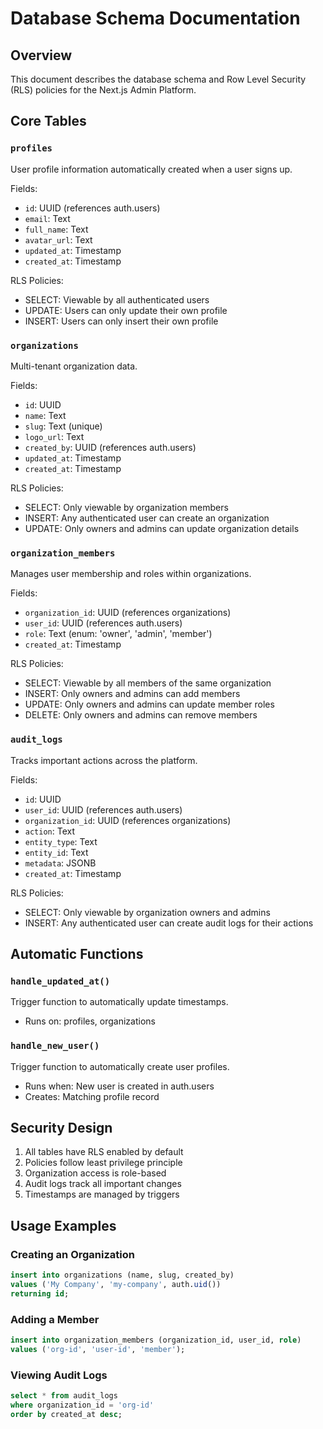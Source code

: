 # Database Schema Documentation

## Overview

This document describes the database schema and Row Level Security (RLS) policies for the Next.js Admin Platform.

## Core Tables

### `profiles`
User profile information automatically created when a user signs up.

Fields:
- `id`: UUID (references auth.users)
- `email`: Text
- `full_name`: Text
- `avatar_url`: Text
- `updated_at`: Timestamp
- `created_at`: Timestamp

RLS Policies:
- SELECT: Viewable by all authenticated users
- UPDATE: Users can only update their own profile
- INSERT: Users can only insert their own profile

### `organizations`
Multi-tenant organization data.

Fields:
- `id`: UUID
- `name`: Text
- `slug`: Text (unique)
- `logo_url`: Text
- `created_by`: UUID (references auth.users)
- `updated_at`: Timestamp
- `created_at`: Timestamp

RLS Policies:
- SELECT: Only viewable by organization members
- INSERT: Any authenticated user can create an organization
- UPDATE: Only owners and admins can update organization details

### `organization_members`
Manages user membership and roles within organizations.

Fields:
- `organization_id`: UUID (references organizations)
- `user_id`: UUID (references auth.users)
- `role`: Text (enum: 'owner', 'admin', 'member')
- `created_at`: Timestamp

RLS Policies:
- SELECT: Viewable by all members of the same organization
- INSERT: Only owners and admins can add members
- UPDATE: Only owners and admins can update member roles
- DELETE: Only owners and admins can remove members

### `audit_logs`
Tracks important actions across the platform.

Fields:
- `id`: UUID
- `user_id`: UUID (references auth.users)
- `organization_id`: UUID (references organizations)
- `action`: Text
- `entity_type`: Text
- `entity_id`: Text
- `metadata`: JSONB
- `created_at`: Timestamp

RLS Policies:
- SELECT: Only viewable by organization owners and admins
- INSERT: Any authenticated user can create audit logs for their actions

## Automatic Functions

### `handle_updated_at()`
Trigger function to automatically update timestamps.
- Runs on: profiles, organizations

### `handle_new_user()`
Trigger function to automatically create user profiles.
- Runs when: New user is created in auth.users
- Creates: Matching profile record

## Security Design

1. All tables have RLS enabled by default
2. Policies follow least privilege principle
3. Organization access is role-based
4. Audit logs track all important changes
5. Timestamps are managed by triggers

## Usage Examples

### Creating an Organization
```sql
insert into organizations (name, slug, created_by)
values ('My Company', 'my-company', auth.uid())
returning id;
```

### Adding a Member
```sql
insert into organization_members (organization_id, user_id, role)
values ('org-id', 'user-id', 'member');
```

### Viewing Audit Logs
```sql
select * from audit_logs
where organization_id = 'org-id'
order by created_at desc;
``` 